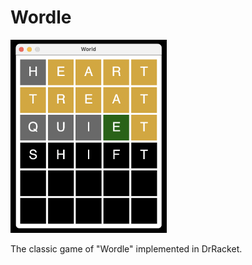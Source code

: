 # Wordle

<img width="250" alt="Screenshot 2023-06-25 at 7.03.16 PM" src="Screenshot 2023-06-25 at 7.03.16 PM.png">


The classic game of "Wordle" implemented in DrRacket.
